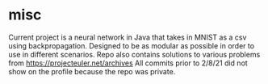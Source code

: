 # misc
Current project is a neural network in Java that takes in MNIST as a csv using backpropagation.
Designed to be as modular as possible in order to use in different scenarios.
Repo also contains solutions to various problems from https://projecteuler.net/archives
All commits prior to 2/8/21 did not show on the profile because the repo was private.
